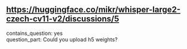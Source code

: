## https://huggingface.co/mikr/whisper-large2-czech-cv11-v2/discussions/5

contains_question: yes  
question_part: Could you upload h5 weights?